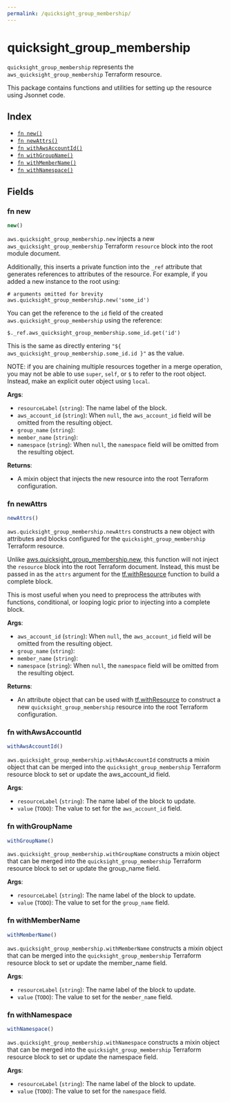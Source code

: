 ```yaml
---
permalink: /quicksight_group_membership/
---
```


# quicksight_group_membership

`quicksight_group_membership` represents the `aws_quicksight_group_membership` Terraform resource.



This package contains functions and utilities for setting up the resource using Jsonnet code.


## Index

* [`fn new()`](#fn-new)
* [`fn newAttrs()`](#fn-newattrs)
* [`fn withAwsAccountId()`](#fn-withawsaccountid)
* [`fn withGroupName()`](#fn-withgroupname)
* [`fn withMemberName()`](#fn-withmembername)
* [`fn withNamespace()`](#fn-withnamespace)

## Fields

### fn new

```ts
new()
```


`aws.quicksight_group_membership.new` injects a new `aws_quicksight_group_membership` Terraform `resource`
block into the root module document.

Additionally, this inserts a private function into the `_ref` attribute that generates references to attributes of the
resource. For example, if you added a new instance to the root using:

    # arguments omitted for brevity
    aws.quicksight_group_membership.new('some_id')

You can get the reference to the `id` field of the created `aws.quicksight_group_membership` using the reference:

    $._ref.aws_quicksight_group_membership.some_id.get('id')

This is the same as directly entering `"${ aws_quicksight_group_membership.some_id.id }"` as the value.

NOTE: if you are chaining multiple resources together in a merge operation, you may not be able to use `super`, `self`,
or `$` to refer to the root object. Instead, make an explicit outer object using `local`.

**Args**:
  - `resourceLabel` (`string`): The name label of the block.
  - `aws_account_id` (`string`):  When `null`, the `aws_account_id` field will be omitted from the resulting object.
  - `group_name` (`string`): 
  - `member_name` (`string`): 
  - `namespace` (`string`):  When `null`, the `namespace` field will be omitted from the resulting object.

**Returns**:
- A mixin object that injects the new resource into the root Terraform configuration.


### fn newAttrs

```ts
newAttrs()
```


`aws.quicksight_group_membership.newAttrs` constructs a new object with attributes and blocks configured for the `quicksight_group_membership`
Terraform resource.

Unlike [aws.quicksight_group_membership.new](#fn-quicksightgroupmembershipnew), this function will not inject the `resource`
block into the root Terraform document. Instead, this must be passed in as the `attrs` argument for the
[tf.withResource](https://github.com/tf-libsonnet/core/tree/main/docs#fn-withresource) function to build a complete block.

This is most useful when you need to preprocess the attributes with functions, conditional, or looping logic prior to
injecting into a complete block.

**Args**:
  - `aws_account_id` (`string`):  When `null`, the `aws_account_id` field will be omitted from the resulting object.
  - `group_name` (`string`): 
  - `member_name` (`string`): 
  - `namespace` (`string`):  When `null`, the `namespace` field will be omitted from the resulting object.

**Returns**:
  - An attribute object that can be used with [tf.withResource](https://github.com/tf-libsonnet/core/tree/main/docs#fn-withresource) to construct a new `quicksight_group_membership` resource into the root Terraform configuration.


### fn withAwsAccountId

```ts
withAwsAccountId()
```

`aws.quicksight_group_membership.withAwsAccountId` constructs a mixin object that can be merged into the `quicksight_group_membership`
Terraform resource block to set or update the aws_account_id field.



**Args**:
  - `resourceLabel` (`string`): The name label of the block to update.
  - `value` (`TODO`): The value to set for the `aws_account_id` field.


### fn withGroupName

```ts
withGroupName()
```

`aws.quicksight_group_membership.withGroupName` constructs a mixin object that can be merged into the `quicksight_group_membership`
Terraform resource block to set or update the group_name field.



**Args**:
  - `resourceLabel` (`string`): The name label of the block to update.
  - `value` (`TODO`): The value to set for the `group_name` field.


### fn withMemberName

```ts
withMemberName()
```

`aws.quicksight_group_membership.withMemberName` constructs a mixin object that can be merged into the `quicksight_group_membership`
Terraform resource block to set or update the member_name field.



**Args**:
  - `resourceLabel` (`string`): The name label of the block to update.
  - `value` (`TODO`): The value to set for the `member_name` field.


### fn withNamespace

```ts
withNamespace()
```

`aws.quicksight_group_membership.withNamespace` constructs a mixin object that can be merged into the `quicksight_group_membership`
Terraform resource block to set or update the namespace field.



**Args**:
  - `resourceLabel` (`string`): The name label of the block to update.
  - `value` (`TODO`): The value to set for the `namespace` field.
